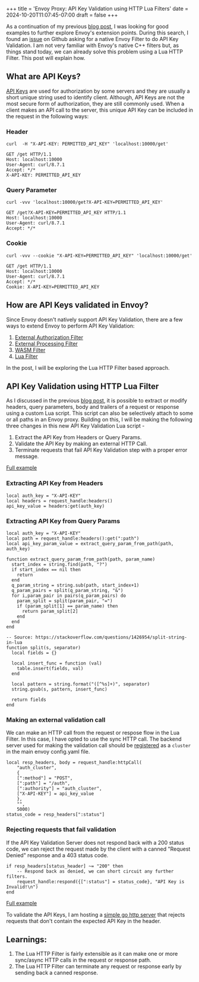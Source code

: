 +++
title = 'Envoy Proxy: API Key Validation using HTTP Lua Filters'
date = 2024-10-20T11:07:45-07:00
draft = false
+++

As a continuation of my previous [blog post](https://achuth.blog/posts/envoy-lua-filter-exploration/), I was looking for good examples to further explore Envoy's extension points. During this search, I found an [issue](https://github.com/envoyproxy/envoy/issues/34877) on Github asking for a native Envoy Filter to do API Key Validation. I am not very familiar with Envoy's native C++ filters but, as things stand today, we can already solve this problem using a Lua HTTP Filter. This post will explain how.

## What are API Keys?

[API Keys](https://swagger.io/docs/specification/v3_0/authentication/api-keys/) are used for authorization by some servers and they are usually a short unique string used to identify client. Although, API Keys are not the most secure form of authorization, they are still commonly used. When a client makes an API call to the server, this unique API Key can be included in the request in the following ways:

### Header

```
curl  -H "X-API-KEY: PERMITTED_API_KEY" 'localhost:10000/get'

GET /get HTTP/1.1
Host: localhost:10000
User-Agent: curl/8.7.1
Accept: */*
X-API-KEY: PERMITTED_API_KEY
```

### Query Parameter

```
curl -vvv 'localhost:10000/get?X-API-KEY=PERMITTED_API_KEY'

GET /get?X-API-KEY=PERMITTED_API_KEY HTTP/1.1
Host: localhost:10000
User-Agent: curl/8.7.1
Accept: */*
```

### Cookie

```
curl -vvv --cookie "X-API-KEY=PERMITTED_API_KEY" 'localhost:10000/get'

GET /get HTTP/1.1
Host: localhost:10000
User-Agent: curl/8.7.1
Accept: */*
Cookie: X-API-KEY=PERMITTED_API_KEY
```

## How are API Keys validated in Envoy?

Since Envoy doesn't natively support API Key Validation, there are a few ways to extend Envoy to perform API Key Validation:

1. [External Authorization Filter](https://www.envoyproxy.io/docs/envoy/latest/configuration/http/http_filters/ext_authz_filter)
2. [External Processing Filter](https://www.envoyproxy.io/docs/envoy/latest/configuration/http/http_filters/ext_proc_filter)
3. [WASM Filter](https://www.envoyproxy.io/docs/envoy/latest/configuration/http/http_filters/wasm_filter)
4. [Lua Filter](https://www.envoyproxy.io/docs/envoy/latest/configuration/http/http_filters/lua_filter)

In the post, I will be exploring the Lua HTTP Filter based approach.

## API Key Validation using HTTP Lua Filter

As I discussed in the previous [blog post](https://achuth.blog/posts/envoy-lua-filter-exploration/), it is possible to extract or modify headers, query parameters, body and trailers of a request or response using a custom Lua script. This script can also be selectively attach to some or all paths in an Envoy proxy. Building on this, I will be making the following three changes in this new API Key Validation Lua script -

1. Extract the API Key from Headers or Query Params.
2. Validate the API Key by making an external HTTP Call.
3. Terminate requests that fail API Key Validation step with a proper error message.

[Full example](https://github.com/Achuth17/envoy-configs/blob/main/lua-filter/envoy-lua-apikey-auth.yaml)

### Extracting API Key from Headers

```
local auth_key = "X-API-KEY"
local headers = request_handle:headers()
api_key_value = headers:get(auth_key)
```

### Extracting API Key from Query Params

```
local auth_key = "X-API-KEY"
local path = request_handle:headers():get(":path")
local api_key_param_value = extract_query_param_from_path(path, auth_key)

function extract_query_param_from_path(path, param_name)
  start_index = string.find(path, "?")
  if start_index == nil then
    return
  end
  q_param_string = string.sub(path, start_index+1)
  q_param_pairs = split(q_param_string, "&")
  for i,param_pair in pairs(q_param_pairs) do
    param_split = split(param_pair, "=")
    if (param_split[1] == param_name) then
      return param_split[2]
    end
  end
end

-- Source: https://stackoverflow.com/questions/1426954/split-string-in-lua
function split(s, separator)
  local fields = {}
  
  local insert_func = function (val)
    table.insert(fields, val)
  end

  local pattern = string.format("([^%s]+)", separator)
  string.gsub(s, pattern, insert_func)

  return fields
end
```

### Making an external validation call

We can make an HTTP call from the request or respose flow in the Lua Filter. In this case, I have opted to use the sync HTTP call. The backend server used for making the validation call should be [registered](https://github.com/Achuth17/envoy-configs/blob/main/lua-filter/envoy-lua-apikey-auth.yaml#L53) as a `cluster` in the main envoy config.yaml file.

```
local resp_headers, body = request_handle:httpCall(
    "auth_cluster",
    {
    [":method"] = "POST",
    [":path"] = "/auth",
    [":authority"] = "auth_cluster",
    ["X-API-KEY"] = api_key_value
    },
    "",
    5000)
status_code = resp_headers[":status"]
```

### Rejecting requests that fail validation

If the API Key Validation Server does not respond back with a 200 status code, we can reject the request made by the client with a canned "Request Denied" response and a 403 status code.

```
if resp_headers[status_header] ~= "200" then
    -- Respond back as denied, we can short circuit any further filters.
    request_handle:respond({[":status"] = status_code}, "API Key is Invalid!\n")
end
```

[Full example](https://github.com/Achuth17/envoy-configs/blob/main/lua-filter/envoy-lua-apikey-auth.yaml)

To validate the API Keys, I am hosting a [simple go http server](https://github.com/Achuth17/envoy-configs/blob/main/lua-filter/auth_server/auth_server.go) that rejects requests that don't contain the expected API Key in the header.

## Learnings:

1. The Lua HTTP Filter is fairly extensible as it can make one or more sync/async HTTP calls in the request or response path.
2. The Lua HTTP Filter can terminate any request or response early by sending back a canned response.